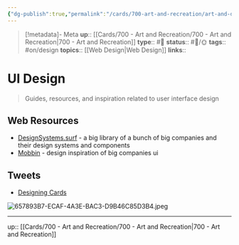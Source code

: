 ```yaml
---
{"dg-publish":true,"permalink":"/cards/700-art-and-recreation/art-and-design/ui-design/","title":"UI Design"}
---
```


> [!metadata]- Meta
> **up**:: [[Cards/700 - Art and Recreation/700 - Art and Recreation\|700 - Art and Recreation]]
> **type**:: #📝 
> **status**:: #📝/🌞
> **tags**::  #on/design 
> **topics**:: [[Web Design\|Web Design]]
> **links**::


# UI Design

> Guides, resources, and inspiration related to user interface design

## Web Resources
- [DesignSystems.surf](https://designsystems.surf/) - a big library of a bunch of big companies and their design systems and components
- [Mobbin](https://mobbin.com/) - design inspiration of big companies ui
## Tweets
- [Designing Cards](https://twitter.com/uiuxadrian/status/1647156584856924162?s=61&t=gyRX2W0x81b80X8f34EMoQ)

![657893B7-ECAF-4A3E-BAC3-D9B46C85D3B4.jpeg](/img/user/Extras/Attachments/657893B7-ECAF-4A3E-BAC3-D9B46C85D3B4.jpeg)


---
up:: [[Cards/700 - Art and Recreation/700 - Art and Recreation\|700 - Art and Recreation]]


